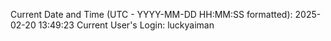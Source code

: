 Current Date and Time (UTC - YYYY-MM-DD HH:MM:SS formatted): 2025-02-20 13:49:23
Current User's Login: luckyaiman
